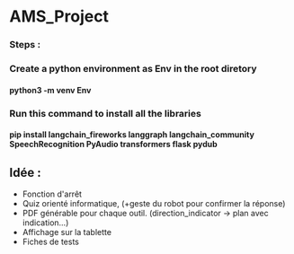 # AMS_Project

### Steps :

### Create a python environment as Env in the root diretory
#### python3 -m venv Env

### Run this command to install all the libraries
#### pip install langchain_fireworks langgraph langchain_community SpeechRecognition PyAudio transformers flask pydub

## Idée :
- Fonction d'arrêt
- Quiz orienté informatique, (+geste du robot pour confirmer la réponse)
- PDF générable pour chaque outil. (direction_indicator -> plan avec indication...)
- Affichage sur la tablette
- Fiches de tests